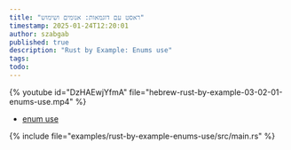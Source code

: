 ```yaml
---
title: "ראסט עם דוגמאות: אנומים ושימוש"
timestamp: 2025-01-24T12:20:01
author: szabgab
published: true
description: "Rust by Example: Enums use"
tags:
todo:
---
```


{% youtube id="DzHAEwjYfmA" file="hebrew-rust-by-example-03-02-01-enums-use.mp4" %}

* [enum use](https://doc.rust-lang.org/stable/rust-by-example/custom_types/enum/enum_use.html)

{% include file="examples/rust-by-example-enums-use/src/main.rs" %}


